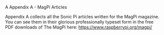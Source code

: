 A Appendix A - MagPi Articles

Appendix A collects all the Sonic Pi articles written for the MagPi
magazine. You can see them in their glorious professionally typeset form
in the free PDF downloads of The MagPi here:
https://www.raspberrypi.org/magpi/
